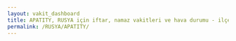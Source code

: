 ```yaml
---
layout: vakit_dashboard
title: APATITY, RUSYA için iftar, namaz vakitleri ve hava durumu - ilçe/eyalet seç
permalink: /RUSYA/APATITY/
---
```


<script type="text/javascript">
  var GLOBAL_COUNTRY = 'RUSYA';
  var GLOBAL_CITY = 'APATITY';
  var GLOBAL_STATE = '';
  var lat = 72;
  var lon = 21;
</script>
